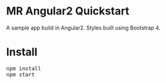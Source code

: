 # MR Angular2 Quickstart
A sample app build in Angular2. Styles built using Bootstrap 4.

# Install
<pre>
npm install
npm start
</pre>